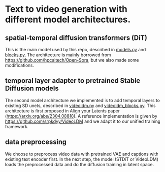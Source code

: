 # Text to video generation with different model architectures.
## spatial-temporal diffusion transformers (DiT)
This is the main model used by this repo, described in [models.py](models.py) and [blocks.py](blocks.py). The architecture is mainly borrowed from https://github.com/hpcaitech/Open-Sora, but we also made some modifications. 

## temporal layer adapter to pretrained Stable Diffusion models
The second model architecture we implemented is to add temporal layers to existing SD unets, described in [videoldm.py](videoldm.py) and [videoldm_blocks.py](videoldm_blocks.py). This architecture is first proposed in Align your Latents paper (https://arxiv.org/abs/2304.08818). A reference implementation is given by https://github.com/srpkdyy/VideoLDM and we adapt it to our unified training framework.

## data preprocessing
We choose to preprocess video data with pretrained VAE and captions with existing text encoder first. In the next step, the model (STDiT or VideoLDM) loads the preprocessed data and do the diffusion training in latent space. 
